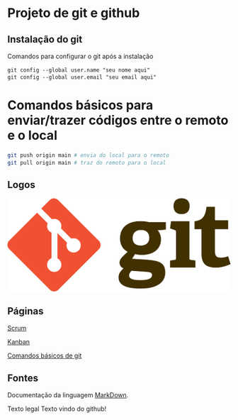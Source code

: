 # Projeto de git e github
## Instalação do git

Comandos para configurar o git após a instalação

```
git config --global user.name "seu nome aqui"
git config --global user.email "seu email aqui"
```

# Comandos básicos para enviar/trazer códigos entre o remoto e o local

```bash
git push origin main # envia do local para o remoto
git pull origin main # traz do remoto para o local
```

## Logos
![Imagem da logo doGit](imagens/git.png)

## Páginas
[Scrum](scrum.md)

[Kanban](kanban.md)

[Comandos básicos de git](comandos_basicos.md)

## Fontes
Documentação da linguagem [MarkDown](https://docs.github.com/pt/get-started/writing-on-github/getting-started-with-writing-and-formatting-on-github/basic-writing-and-formatting-syntax).

Texto legal
Texto vindo do github!
